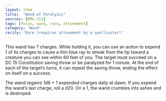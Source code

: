 ```yaml
---
layout: item
title:  "Wand of Paralysis"
sources: [DMG.211]
tags: [focus, wand, rare, attunement]
category: "Wand"
rarity: "Rare (requires attunement by a spellcaster)"
---
```


This wand has 7 charges. While holding it, you can use an action to expend 1 of its charges to cause a thin blue ray to streak from the tip toward a creature you can see within 60 feet of you. The target must succeed on a DC 15 Constitution saving throw or be paralyzed for 1 minute. At the end of each of the target’s turns, it can repeat the saving throw, ending the effect on itself on a success.

The wand regains 1d6 + 1 expended charges daily at dawn. If you expend the wand’s last charge, roll a d20. On a 1, the wand crumbles into ashes and is destroyed.